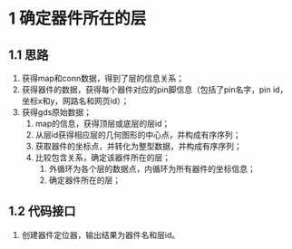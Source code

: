 # 1 确定器件所在的层
## 1.1 思路
1. 获得map和conn数据，得到了层的信息关系；
2. 获得器件的数据，获得每个器件对应的pin脚信息（包括了pin名字，pin id，坐标x和y，网路名和网页id）；
3. 获得gds原始数据；
	1. map的信息，获得顶层或底层的层id；
	2. 从层id获得相应层的几何图形的中心点，并构成有序序列；
	3. 获取器件的坐标点，并转化为整型数据，并构成有序序列；
	4. 比较包含关系，确定该器件所在的层；
		1. 外循环为各个层的数据点，内循环为所有器件的坐标信息；
		2. 确定器件所在的层；

## 1.2 代码接口

1. 创建器件定位器，输出结果为器件名和层id。

